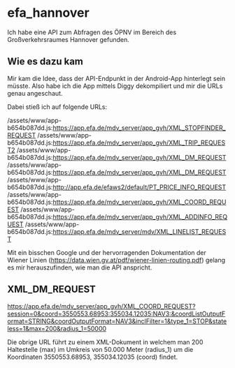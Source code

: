 # efa_hannover
Ich habe eine API zum Abfragen des ÖPNV im Bereich des Großverkehrsraumes Hannover gefunden.

## Wie es dazu kam

Mir kam die Idee, dass der API-Endpunkt in der Android-App hinterlegt sein müsste. Also habe ich die App mittels Diggy dekompiliert und mir die URLs genau angeschaut.

Dabei stieß ich auf folgende URLs:

/assets/www/app-b654b087dd.js:https://app.efa.de/mdv_server/app_gvh/XML_STOPFINDER_REQUEST
/assets/www/app-b654b087dd.js:https://app.efa.de/mdv_server/app_gvh/XML_TRIP_REQUEST2
/assets/www/app-b654b087dd.js:https://app.efa.de/mdv_server/app_gvh/XML_DM_REQUEST
/assets/www/app-b654b087dd.js:https://app.efa.de/mdv_server/app_gvh/XML_DM_REQUEST
/assets/www/app-b654b087dd.js:http://app.efa.de/efaws2/default/PT_PRICE_INFO_REQUEST
/assets/www/app-b654b087dd.js:https://app.efa.de/mdv_server/app_gvh/XML_COORD_REQUEST
/assets/www/app-b654b087dd.js:https://app.efa.de/mdv_server/app_gvh/XML_ADDINFO_REQUEST
/assets/www/app-b654b087dd.js:https://app.efa.de/mdv_server/mdv/XML_LINELIST_REQUEST

Mit ein bisschen Google und der hervorragenden Dokumentation der Wiener Linien (https://data.wien.gv.at/pdf/wiener-linien-routing.pdf) gelang es mir herauszufinden, wie man die API anspricht.

## XML_DM_REQUEST

https://app.efa.de/mdv_server/app_gvh/XML_COORD_REQUEST?session=0&coord=3550553.68953:355034.12035:NAV3:&coordListOutputFormat=STRING&coordOutputFormat=NAV3&inclFilter=1&type_1=STOP&stateless=1&max=200&radius_1=50000

Die obrige URL führt zu einem XML-Dokument in welchem man 200 Haltestelle (max) im Umkreis von 50.000 Meter (radius_1) um die Koordinaten 3550553.68953, 355034.12035 (coord) findet.
